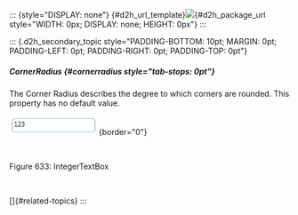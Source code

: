 ::: {style="DISPLAY: none"}
[](ms-xhelp:///?Id=d2h_url_template){#d2h_url_template}![](!package_url!){#d2h_package_url style="WIDTH: 0px; DISPLAY: none; HEIGHT: 0px"}
:::

::: {.d2h_secondary_topic style="PADDING-BOTTOM: 10pt; MARGIN: 0pt; PADDING-LEFT: 0pt; PADDING-RIGHT: 0pt; PADDING-TOP: 0pt"}
##### CornerRadius {#cornerradius style="tab-stops: 0pt"}

The Corner Radius describes the degree to which corners are rounded. This property has no default value.

![](ImagesExt/image30_404.png){border="0"}

 

Figure 633: IntegerTextBox

 

[]{#related-topics}
:::
